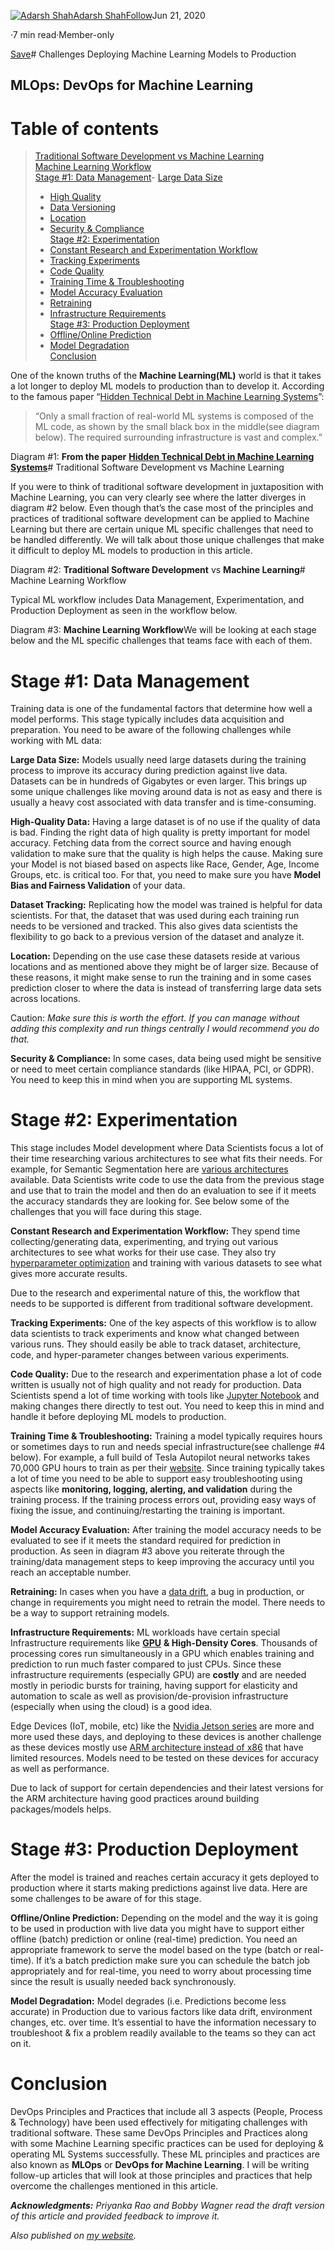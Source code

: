 [![Adarsh Shah](https://miro.medium.com/fit/c/96/96/0*tkhZE67WiAPkP5XI.jpg)](https://shahadarsh.medium.com/?source=post_page-----ded3f9009cb3--------------------------------)[Adarsh Shah](https://shahadarsh.medium.com/?source=post_page-----ded3f9009cb3--------------------------------)[Follow](https://medium.com/m/signin?actionUrl=https%3A%2F%2Fmedium.com%2F_%2Fsubscribe%2Fuser%2F4a718c031f75&operation=register&redirect=https%3A%2F%2Ftowardsdatascience.com%2Fchallenges-deploying-machine-learning-models-to-production-ded3f9009cb3&user=Adarsh+Shah&userId=4a718c031f75&source=post_page-4a718c031f75----ded3f9009cb3---------------------follow_byline-----------)Jun 21, 2020

·7 min read·Member-only

[Save](https://medium.com/m/signin?actionUrl=https%3A%2F%2Fmedium.com%2F_%2Fbookmark%2Fp%2Fded3f9009cb3&operation=register&redirect=https%3A%2F%2Ftowardsdatascience.com%2Fchallenges-deploying-machine-learning-models-to-production-ded3f9009cb3&source=--------------------------bookmark_header-----------)# Challenges Deploying Machine Learning Models to Production

## MLOps: DevOps for Machine Learning

# Table of contents


> [Traditional Software Development vs Machine Learning](#6e2c)  
> [Machine Learning Workflow](#d906)  
> [Stage #1: Data Management](#2987)- [Large Data Size](#c5cf)  
> - [High Quality](#fad7)  
> - [Data Versioning](#309d)  
> - [Location](#cdc6)  
> - [Security & Compliance](#5858)  
> [Stage #2: Experimentation](#6687)  
> - [Constant Research and Experimentation Workflow](#2e89)  
> - [Tracking Experiments](#2a10)  
> - [Code Quality](#6ab4)  
> - [Training Time & Troubleshooting](#ba72)  
> - [Model Accuracy Evaluation](#d0df)  
> - [Retraining](#3289)  
> - [Infrastructure Requirements](#7858)  
> [Stage #3: Production Deployment](#7d48)  
> - [Offline/Online Prediction](#a392)  
> - [Model Degradation](#1ed4)  
> [Conclusion](#8156)
> 
> 

One of the known truths of the **Machine Learning(ML)** world is that it takes a lot longer to deploy ML models to production than to develop it. According to the famous paper “[Hidden Technical Debt in Machine Learning Systems](https://papers.nips.cc/paper/5656-hidden-technical-debt-in-machine-learning-systems.pdf)”:


> “Only a small fraction of real-world ML systems is composed of the ML code, as shown by the small black box in the middle(see diagram below). The required surrounding infrastructure is vast and complex.”
> 
> 

![]()Diagram #1: **From the paper** [**Hidden Technical Debt in Machine Learning Systems**](https://papers.nips.cc/paper/5656-hidden-technical-debt-in-machine-learning-systems.pdf)# Traditional Software Development vs Machine Learning

If you were to think of traditional software development in juxtaposition with Machine Learning, you can very clearly see where the latter diverges in diagram #2 below. Even though that’s the case most of the principles and practices of traditional software development can be applied to Machine Learning but there are certain unique ML specific challenges that need to be handled differently. We will talk about those unique challenges that make it difficult to deploy ML models to production in this article.

![]()Diagram #2: **Traditional Software Development** vs **Machine Learning**# Machine Learning Workflow

Typical ML workflow includes Data Management, Experimentation, and Production Deployment as seen in the workflow below.

![]()Diagram #3: **Machine Learning Workflow**We will be looking at each stage below and the ML specific challenges that teams face with each of them.

# Stage #1: Data Management

Training data is one of the fundamental factors that determine how well a model performs. This stage typically includes data acquisition and preparation. You need to be aware of the following challenges while working with ML data:

**Large Data Size:** Models usually need large datasets during the training process to improve its accuracy during prediction against live data. Datasets can be in hundreds of Gigabytes or even larger. This brings up some unique challenges like moving around data is not as easy and there is usually a heavy cost associated with data transfer and is time-consuming.

**High-Quality Data:** Having a large dataset is of no use if the quality of data is bad. Finding the right data of high quality is pretty important for model accuracy. Fetching data from the correct source and having enough validation to make sure that the quality is high helps the cause. Making sure your Model is not biased based on aspects like Race, Gender, Age, Income Groups, etc. is critical too. For that, you need to make sure you have **Model Bias and Fairness Validation** of your data.

**Dataset Tracking:** Replicating how the model was trained is helpful for data scientists. For that, the dataset that was used during each training run needs to be versioned and tracked. This also gives data scientists the flexibility to go back to a previous version of the dataset and analyze it.

**Location:** Depending on the use case these datasets reside at various locations and as mentioned above they might be of larger size. Because of these reasons, it might make sense to run the training and in some cases prediction closer to where the data is instead of transferring large data sets across locations.

Caution: *Make sure this is worth the effort. If you can manage without adding this complexity and run things centrally I would recommend you do that.*

**Security & Compliance:** In some cases, data being used might be sensitive or need to meet certain compliance standards (like HIPAA, PCI, or GDPR). You need to keep this in mind when you are supporting ML systems.

# Stage #2: Experimentation

This stage includes Model development where Data Scientists focus a lot of their time researching various architectures to see what fits their needs. For example, for Semantic Segmentation here are [various architectures](/semantic-segmentation-popular-architectures-dff0a75f39d0) available. Data Scientists write code to use the data from the previous stage and use that to train the model and then do an evaluation to see if it meets the accuracy standards they are looking for. See below some of the challenges that you will face during this stage.

**Constant Research and Experimentation Workflow:** They spend time collecting/generating data, experimenting, and trying out various architectures to see what works for their use case. They also try [hyperparameter optimization](https://en.wikipedia.org/wiki/Hyperparameter_optimization) and training with various datasets to see what gives more accurate results.

Due to the research and experimental nature of this, the workflow that needs to be supported is different from traditional software development.

**Tracking Experiments:** One of the key aspects of this workflow is to allow data scientists to track experiments and know what changed between various runs. They should easily be able to track dataset, architecture, code, and hyper-parameter changes between various experiments.

**Code Quality:** Due to the research and experimentation phase a lot of code written is usually not of high quality and not ready for production. Data Scientists spend a lot of time working with tools like [Jupyter Notebook](https://jupyter.org/) and making changes there directly to test out. You need to keep this in mind and handle it before deploying ML models to production.

**Training Time & Troubleshooting:** Training a model typically requires hours or sometimes days to run and needs special infrastructure(see challenge #4 below). For example, a full build of Tesla Autopilot neural networks takes 70,000 GPU hours to train as per their [website](https://www.tesla.com/autopilotAI). Since training typically takes a lot of time you need to be able to support easy troubleshooting using aspects like **monitoring, logging, alerting, and validation** during the training process. If the training process errors out, providing easy ways of fixing the issue, and continuing/restarting the training is important.

**Model Accuracy Evaluation:** After training the model accuracy needs to be evaluated to see if it meets the standard required for prediction in production. As seen in diagram #3 above you reiterate through the training/data management steps to keep improving the accuracy until you reach an acceptable number.

**Retraining:** In cases when you have a [data drift](https://docs.microsoft.com/en-us/azure/machine-learning/how-to-monitor-data-drift#what-is-data-drift), a bug in production, or change in requirements you might need to retrain the model. There needs to be a way to support retraining models.

**Infrastructure Requirements:** ML workloads have certain special Infrastructure requirements like [**GPU**](https://en.wikipedia.org/wiki/Graphics_processing_unit) **& High-Density Cores**. Thousands of processing cores run simultaneously in a GPU which enables training and prediction to run much faster compared to just CPUs. Since these infrastructure requirements (especially GPU) are **costly** and are needed mostly in periodic bursts for training, having support for elasticity and automation to scale as well as provision/de-provision infrastructure (especially when using the cloud) is a good idea.

Edge Devices (IoT, mobile, etc) like the [Nvidia Jetson series](https://en.wikipedia.org/wiki/Nvidia_Jetson) are more and more used these days, and deploying to these devices is another challenge as these devices mostly use [ARM architecture instead of x86](https://stackoverflow.com/questions/14794460/how-does-the-arm-architecture-differ-from-x86) that have limited resources. Models need to be tested on these devices for accuracy as well as performance.

Due to lack of support for certain dependencies and their latest versions for the ARM architecture having good practices around building packages/models helps.

# Stage #3: Production Deployment

After the model is trained and reaches certain accuracy it gets deployed to production where it starts making predictions against live data. Here are some challenges to be aware of for this stage.

**Offline/Online Prediction:** Depending on the model and the way it is going to be used in production with live data you might have to support either offline (batch) prediction or online (real-time) prediction. You need an appropriate framework to serve the model based on the type (batch or real-time). If it’s a batch prediction make sure you can schedule the batch job appropriately and for real-time, you need to worry about processing time since the result is usually needed back synchronously.

**Model Degradation:** Model degrades (i.e. Predictions become less accurate) in Production due to various factors like data drift, environment changes, etc. over time. It’s essential to have the information necessary to troubleshoot & fix a problem readily available to the teams so they can act on it.

# Conclusion

DevOps Principles and Practices that include all 3 aspects (People, Process & Technology) have been used effectively for mitigating challenges with traditional software. These same DevOps Principles and Practices along with some Machine Learning specific practices can be used for deploying & operating ML Systems successfully. These ML principles and practices are also known as **MLOps** or **DevOps for Machine Learning**. I will be writing follow-up articles that will look at those principles and practices that help overcome the challenges mentioned in this article.

***Acknowledgments:*** *Priyanka Rao and Bobby Wagner read the draft version of this article and provided feedback to improve it.*

*Also published on* [*my website*](https://shahadarsh.com/2020/06/19/challenges-deploying-machine-learning-models-to-production/)*.*

